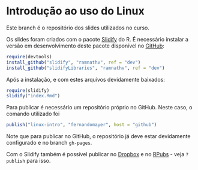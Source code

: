 # Introdução ao uso do Linux

Este branch é o repositório dos slides utilizados no curso.

Os slides foram criados com o pacote [Slidify](http://www.slidify.org) do R. É
necessário instalar a versão em desenvolvimento deste pacote disponível
no [GitHub](https://github.com/ramnathv/slidify/tree/dev):

```r
require(devtools)
install_github("slidify", "ramnathv", ref = "dev")
install_github("slidifyLibraries", "ramnathv", ref = "dev")
```
Após a instalação, e com estes arquivos devidamente baixados:

```r
require(slidify)
slidify("index.Rmd")
```

Para publicar é necessário um repositório próprio no GitHub. Neste caso,
o comando utilizado foi

```r
publish("linux-intro", "fernandomayer", host = "github")
```

Note que para publicar no GitHub, o repositório já deve estar
devidamente configurado e no branch `gh-pages`.

Com o Slidify também é possível publicar no [Dropbox](http://www.dropbox.com) e
no [RPubs](http://rpubs.com) - veja `?publish` para isso.
